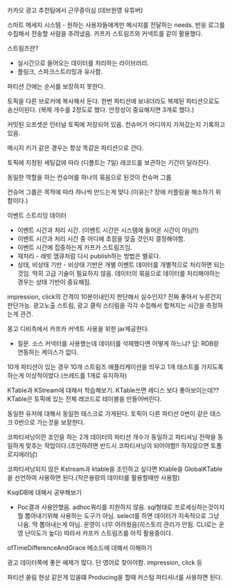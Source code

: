 카카오 광고 추천팀에서 근무중이심 (데브원영 유튜버)

스마트 메세지 시스템 - 원하는 사용자들에게만 메시지를 전달하는 needs. 반응 로그를 수집해서 전송할 사람을 추려냈음. 카프카 스트림즈와 커넥트를 같이 활용했다.

스트림즈란? 
- 실시간으로 들어오는 데이터를 처리하는 라이브러리.
- 플링크, 스파크스트리밍과 유사함.

파티션 간에는 순서를 보장하지 못한다. 

토픽을 다른 브로커에 복사해서 둔다. 한번 파티션에 보내더라도 복제된 파티션으로도 송신이된다. (복제 개수를 2정도로 했다. 안정성이 중요해지면 3개로 했다.)

커밋된 오프셋은 인터널 토픽에 저장되어 있음. 컨슈머가 어디까지 가져갔는지 기록하고 있음.

메시지 키가 같은 경우는 항상 똑같은 파티션으로 간다.

토픽에 지정된 세팅값에 따라 (디폴트는 7일) 레코드를 보관하는 기간이 달라진다.

동일한 역할을 하는 컨슈머를 하나의 묶음으로 된것이 컨슈머 그룹

컨슈머 그룹은 목적에 따라 하나씩 만드는게 맞다.(이유는? 장애 커플링을 해소하기 위함이다.)

이벤트 스트리밍 데이터
- 이벤트 시간과 처리 시간. (이벤트 시간은 시스템에 들어온 시간이 아님!!)
- 이벤트 시간과 처리 시간 중 어디에 초점을 맞출 것인지 결정해야함.
- 이벤트 시간에 집중하는게 카프카 스트림즈임.
- 재처리 - 래빗 앰큐처럼 다시 publish하는 방법은 별로다.
- 상태, 비상태 기반 - 비상태 기반은 개별 이벤트 데이터를 개별적으로 처리하면 되는것임. 딱히 고급 기술이 필요하지 않음. 데이터의 묶음으로 데이터를 처리해야하는 경우는 상태 기반이 중요해짐.

impression, click의 간격이 10분이내인지 판단해서 실수인지? 진짜 좋아서 누른건지 판단가능. 광고노출 스트림, 광고 클릭 스티림을 각각 수집해서 합쳐지는 시간을 측정하는게 관건.

몽고 디비측에서 카프카 커넥트 사용을 위한 jar제공한다.

- 질문. 소스 커넥터를 사용했는데 데이터를 삭제했다면 어떻게 하느냐?
답: RDB랑 연동하는 케이스가 없다.


10개 파티션이 있는 경우 10개 스트림즈 애플리케이션을 띄우고 1개 태스트를 가지도록 하는게 이상적이었다.(쓰레드를 1개로 유지하자)

KTable과 KStream에 대해서 학습해보기. KTable쓰면 레디스 보다 좋아보이는데?? KTable은 토픽에 있는 전체 레코드로 테이블을 만들어버린다. 

동일한 유저에 대해서 동일한 태스크로 가게된다. 토픽이 다른 파티션 0번이 같은 태스크 0번으로 가는것을 보장한다.

코파티셔닝이란 조인을 하는 2개 데이터의 파티션 개수가 동일하고 파티셔닝 전략을 동일하게 맞추는 작업이다.(조인하려면 반드시 코파티셔닝이 되어야함!! 하지않으면 토폴로지에러남)

코파티셔닝되지 않은 Kstream과 ktable을 조인하고 싶다면 Ktable을 GlobalKTable을 선언하여 사용하면 된다.(작은용량의 데이터를 활용할때만 사용함)

KsqlDB에 대해서 공부해보기
- Poc결과 사용안했음. adhoc쿼리를 지원하지 않음. sql형태로 프로세싱하는것이지 뭘 뽑아내기위해 사용하는 도구가 아님. select를 하면 데이터가 지속적으로 그냥 나옴. 딱 뽑아내는게 아님. 운영이 너무 어려웠음(히스토리 관리가 안됨. CLI로는 운영 난이도가 높다) 따라서 카프카 스트림즈를 아직 활용중이다.

ofTimeDifferenceAndGrace 메소드에 대해서 이해하기

광고 데이터쪽에 좋은 예제가 많다. 단 영어로 찾아야함. impression, click 등

파티션 쏠림 현상 같은게 있을떄 Producing을 할때 커스텀 파티셔너를 사용하면 된다.

